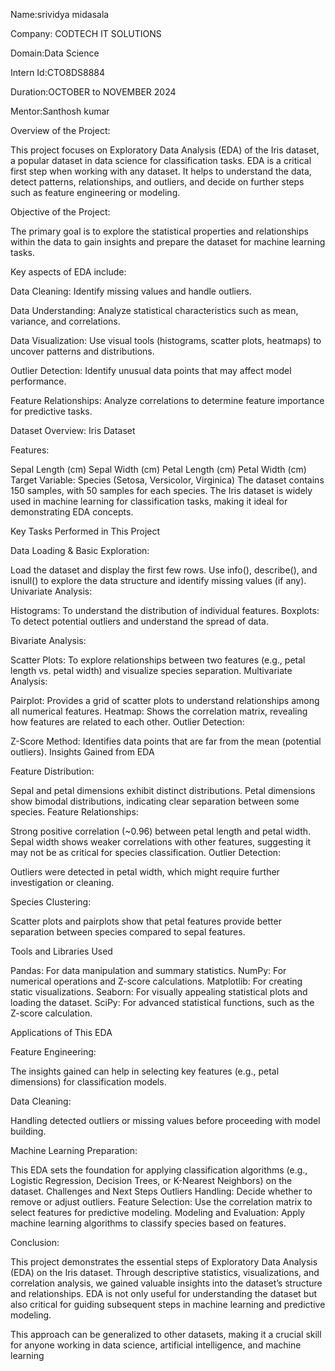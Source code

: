 Name:srividya midasala

Company: CODTECH IT SOLUTIONS

Domain:Data Science

Intern Id:CTO8DS8884

Duration:OCTOBER to NOVEMBER 2024

Mentor:Santhosh kumar

Overview of the  Project:

This project focuses on Exploratory Data Analysis (EDA) of the Iris dataset, a popular dataset in data science for classification tasks. EDA is a critical first step when working with any dataset. It helps to understand the data, detect patterns, relationships, and outliers, and decide on further steps such as feature engineering or modeling.

Objective of the Project:

The primary goal is to explore the statistical properties and relationships within the data to gain insights and prepare the dataset for machine learning tasks.

Key aspects of EDA include:

Data Cleaning: Identify missing values and handle outliers.

Data Understanding: Analyze statistical characteristics such as mean, variance, and correlations.

Data Visualization: Use visual tools (histograms, scatter plots, heatmaps) to uncover patterns and distributions.

Outlier Detection: Identify unusual data points that may affect model performance.

Feature Relationships: Analyze correlations to determine feature importance for predictive tasks.

Dataset Overview: Iris Dataset

Features:

Sepal Length (cm)
Sepal Width (cm)
Petal Length (cm)
Petal Width (cm)
Target Variable: Species (Setosa, Versicolor, Virginica)
The dataset contains 150 samples, with 50 samples for each species.
The Iris dataset is widely used in machine learning for classification tasks, making it ideal for demonstrating EDA concepts.

Key Tasks Performed in This Project

Data Loading & Basic Exploration:

Load the dataset and display the first few rows.
Use info(), describe(), and isnull() to explore the data structure and identify missing values (if any).
Univariate Analysis:

Histograms: To understand the distribution of individual features.
Boxplots: To detect potential outliers and understand the spread of data.

Bivariate Analysis:

Scatter Plots: To explore relationships between two features (e.g., petal length vs. petal width) and visualize species separation.
Multivariate Analysis:

Pairplot: Provides a grid of scatter plots to understand relationships among all numerical features.
Heatmap: Shows the correlation matrix, revealing how features are related to each other.
Outlier Detection:

Z-Score Method: Identifies data points that are far from the mean (potential outliers).
Insights Gained from EDA

Feature Distribution:

Sepal and petal dimensions exhibit distinct distributions.
Petal dimensions show bimodal distributions, indicating clear separation between some species.
Feature Relationships:

Strong positive correlation (~0.96) between petal length and petal width.
Sepal width shows weaker correlations with other features, suggesting it may not be as critical for species classification.
Outlier Detection:

Outliers were detected in petal width, which might require further investigation or cleaning.

Species Clustering:

Scatter plots and pairplots show that petal features provide better separation between species compared to sepal features.

Tools and Libraries Used

Pandas: For data manipulation and summary statistics.
NumPy: For numerical operations and Z-score calculations.
Matplotlib: For creating static visualizations.
Seaborn: For visually appealing statistical plots and loading the dataset.
SciPy: For advanced statistical functions, such as the Z-score calculation.

Applications of This EDA

Feature Engineering:

The insights gained can help in selecting key features (e.g., petal dimensions) for classification models.

Data Cleaning:

Handling detected outliers or missing values before proceeding with model building.

Machine Learning Preparation:

This EDA sets the foundation for applying classification algorithms (e.g., Logistic Regression, Decision Trees, or K-Nearest Neighbors) on the dataset.
Challenges and Next Steps
Outliers Handling: Decide whether to remove or adjust outliers.
Feature Selection: Use the correlation matrix to select features for predictive modeling.
Modeling and Evaluation: Apply machine learning algorithms to classify species based on features.

Conclusion:

This project demonstrates the essential steps of Exploratory Data Analysis (EDA) on the Iris dataset. Through descriptive statistics, visualizations, and correlation analysis, we gained valuable insights into the dataset’s structure and relationships. EDA is not only useful for understanding the dataset but also critical for guiding subsequent steps in machine learning and predictive modeling.

This approach can be generalized to other datasets, making it a crucial skill for anyone working in data science, artificial intelligence, and machine learning

